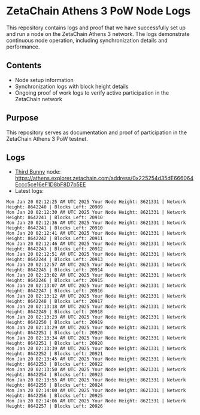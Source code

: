 # ZetaChain Athens 3 PoW Node Logs
This repository contains logs and proof that we have successfully set up and run a node on the ZetaChain Athens 3 network. The logs demonstrate continuous node operation, including synchronization details and performance.

## Contents
- Node setup information
- Synchronization logs with block height details
- Ongoing proof of work logs to verify active participation in the ZetaChain network

## Purpose
This repository serves as documentation and proof of participation in the ZetaChain Athens 3 PoW testnet.

## Logs

- [Third Bunny](https://thirdbunny.xyz/) node: https://athens.explorer.zetachain.com/address/0x225254d35dE666064Eccc5ce16eF1D8bF8D7b5EE
- Latest logs:
```
Mon Jan 20 02:12:25 AM UTC 2025 Your Node Height: 8621331 | Network Height: 8642240 | Blocks Left: 20909
Mon Jan 20 02:12:30 AM UTC 2025 Your Node Height: 8621331 | Network Height: 8642241 | Blocks Left: 20910
Mon Jan 20 02:12:36 AM UTC 2025 Your Node Height: 8621331 | Network Height: 8642241 | Blocks Left: 20910
Mon Jan 20 02:12:41 AM UTC 2025 Your Node Height: 8621331 | Network Height: 8642242 | Blocks Left: 20911
Mon Jan 20 02:12:46 AM UTC 2025 Your Node Height: 8621331 | Network Height: 8642243 | Blocks Left: 20912
Mon Jan 20 02:12:51 AM UTC 2025 Your Node Height: 8621331 | Network Height: 8642244 | Blocks Left: 20913
Mon Jan 20 02:12:57 AM UTC 2025 Your Node Height: 8621331 | Network Height: 8642245 | Blocks Left: 20914
Mon Jan 20 02:13:02 AM UTC 2025 Your Node Height: 8621331 | Network Height: 8642246 | Blocks Left: 20915
Mon Jan 20 02:13:07 AM UTC 2025 Your Node Height: 8621331 | Network Height: 8642247 | Blocks Left: 20916
Mon Jan 20 02:13:12 AM UTC 2025 Your Node Height: 8621331 | Network Height: 8642248 | Blocks Left: 20917
Mon Jan 20 02:13:18 AM UTC 2025 Your Node Height: 8621331 | Network Height: 8642249 | Blocks Left: 20918
Mon Jan 20 02:13:23 AM UTC 2025 Your Node Height: 8621331 | Network Height: 8642250 | Blocks Left: 20919
Mon Jan 20 02:13:29 AM UTC 2025 Your Node Height: 8621331 | Network Height: 8642251 | Blocks Left: 20920
Mon Jan 20 02:13:34 AM UTC 2025 Your Node Height: 8621331 | Network Height: 8642251 | Blocks Left: 20920
Mon Jan 20 02:13:39 AM UTC 2025 Your Node Height: 8621331 | Network Height: 8642252 | Blocks Left: 20921
Mon Jan 20 02:13:45 AM UTC 2025 Your Node Height: 8621331 | Network Height: 8642253 | Blocks Left: 20922
Mon Jan 20 02:13:50 AM UTC 2025 Your Node Height: 8621331 | Network Height: 8642254 | Blocks Left: 20923
Mon Jan 20 02:13:55 AM UTC 2025 Your Node Height: 8621331 | Network Height: 8642255 | Blocks Left: 20924
Mon Jan 20 02:14:00 AM UTC 2025 Your Node Height: 8621331 | Network Height: 8642256 | Blocks Left: 20925
Mon Jan 20 02:14:06 AM UTC 2025 Your Node Height: 8621331 | Network Height: 8642257 | Blocks Left: 20926
```
